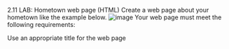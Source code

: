 2.11 LAB: Hometown web page (HTML)
Create a web page about your hometown like the example below.
![image](https://github.com/Jvincent100/2.11-LAB-Hometown-web-page-HTML-/assets/155997904/e0fba330-a07d-48c4-b0b1-9a55ed57c777)
Your web page must meet the following requirements:

Use an appropriate title for the web page <title>.

Use <h1> tags containing the hometown name followed by 3 sections, each using <section> tags.

The 1st section should contain a heading in <h2> tags entitled "Location". A single paragraph should briefly describe the town's location.

The 2nd section should contain a heading in <h2> tags entitled "About". Create at least 3 subsections that each use <section> tags with <h3> headings. Each subsection should have a single paragraph describing something about your hometown.

The 3rd section should contain a heading in <h2> tags entitled "Things To Do". Create an unordered list of interesting things to do in your hometown.
